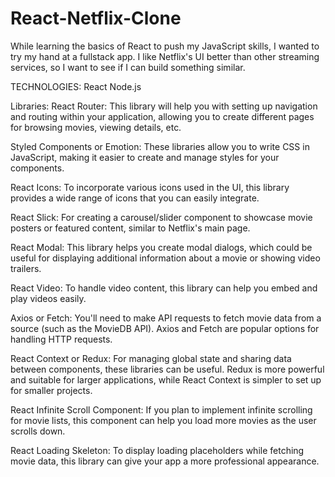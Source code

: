 # React-Netflix-Clone
While learning the basics of React to push my JavaScript skills, I wanted to try my hand at a fullstack app. I like Netflix's UI better than other streaming services, so I want to see if I can build something similar. 

TECHNOLOGIES:
React
Node.js

Libraries:
React Router: This library will help you with setting up navigation and routing within your application, allowing you to create different pages for browsing movies, viewing details, etc.

Styled Components or Emotion: These libraries allow you to write CSS in JavaScript, making it easier to create and manage styles for your components.

React Icons: To incorporate various icons used in the UI, this library provides a wide range of icons that you can easily integrate.

React Slick: For creating a carousel/slider component to showcase movie posters or featured content, similar to Netflix's main page.

React Modal: This library helps you create modal dialogs, which could be useful for displaying additional information about a movie or showing video trailers.

React Video: To handle video content, this library can help you embed and play videos easily.

Axios or Fetch: You'll need to make API requests to fetch movie data from a source (such as the MovieDB API). Axios and Fetch are popular options for handling HTTP requests.

React Context or Redux: For managing global state and sharing data between components, these libraries can be useful. Redux is more powerful and suitable for larger applications, while React Context is simpler to set up for smaller projects.

React Infinite Scroll Component: If you plan to implement infinite scrolling for movie lists, this component can help you load more movies as the user scrolls down.

React Loading Skeleton: To display loading placeholders while fetching movie data, this library can give your app a more professional appearance.

